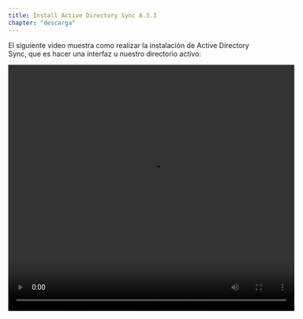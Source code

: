 ```yaml
---
title: Install Active Directory Sync 8.3.3
chapter: "descarga"
---
```


El siguiente video muestra como realizar la instalación de Active Directory Sync, que es hacer una interfaz u nuestro directorio activo:

<video width="580" height="500" controls> <source src="https://arandasoftware.sharepoint.com/sites/Documentacion-RepositorioPortalDoc/Documentos%20compartidos/Repositorio%20Portal%20Doc/ASDK%20v8/1.2%20ASDKv8/1.2.1.3%20Descarga%20Fuentes%20e%20Instalacion/1.2.1.3.7%20Install%20ActiveDirectorySync%208.3.3.mp4?App=OneDriveWebVideo" type="video/mp4"> Your browser does not support the video tag. </video>
